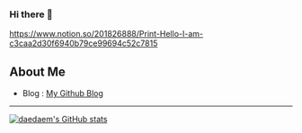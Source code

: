 ### Hi there 👋

https://www.notion.so/201826888/Print-Hello-I-am-c3caa2d30f6940b79ce99694c52c7815
<!--
**daedaem/daedaem** is a ✨ _special_ ✨ repository because its `README.md` (this file) appears on your GitHub profile.

Here are some ideas to get you started:

- 🔭 I’m currently working on ...
- 🌱 I’m currently learning ...
- 👯 I’m looking to collaborate on ...
- 🤔 I’m looking for help with ...
- 💬 Ask me about ...
- 📫 How to reach me: ...
- 😄 Pronouns: ...
- ⚡ Fun fact: ...
-->

## About Me

- Blog : [My Github Blog](https://daedaen.github.io.)
---
[![daedaem's GitHub stats](https://github-readme-stats.vercel.app/api?username=daedaem)](https://github.com/daedaem/github-readme-stats)
